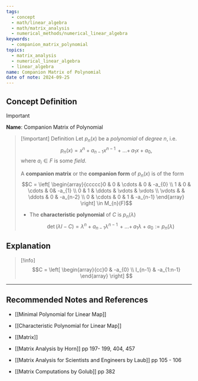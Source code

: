 ```yaml
---
tags:
  - concept
  - math/linear_algebra
  - math/matrix_analysis
  - numerical_methods/numerical_linear_algebra
keywords:
  - companion_matrix_polynomial
topics:
  - matrix_analysis
  - numerical_linear_algebra
  - linear_algebra
name: Companion Matrix of Polynomial
date of note: 2024-09-25
---
```


## Concept Definition

>[!important]
>**Name**: Companion Matrix of Polynomial

>[!important] Definition
>Let $p_{n}(x)$ be a *polynomial* of *degree* $n$, i.e. $$p_{n}(x) = x^n + a_{n-1}x^{n-1} \,{+}\ldots{+}\,a_{1}x + a_{0},$$ where $a_{i}\in F$ is some *field*.
>
>A **companion matrix** or the **companion form** of $p_{n}(x)$ is of the form $$C = \left[ \begin{array}{ccccc}0 & 0 & \cdots & 0 & -a_{0} \\ 1 & 0 & \cdots & 0& -a_{1} \\  0 & 1 & \ddots & \vdots & \vdots \\ \vdots &  & \ddots & 0 & -a_{n-2} \\ 0 & \cdots & 0 & 1 & -a_{n-1} \end{array} \right] \in M_{n}(F)$$
>- The **characteristic polynomial** of $C$ is $p_{n}(\lambda)$ $$\det \left(\lambda I - C\right) = \lambda^n + a_{n-1}\lambda^{n-1} \,{+}\ldots{+}\,a_{1}\lambda + a_{0} := p_{n}(\lambda)$$



## Explanation

>[!info]
>$$C = \left[ \begin{array}{cc}0 &  -a_{0} \\ I_{n-1} & -a_{1:n-1} \end{array} \right] $$




-----------
##  Recommended Notes and References


- [[Minimal Polynomial for Linear Map]]
- [[Characteristic Polynomial for Linear Map]]
- [[Matrix]]


- [[Matrix Analysis by Horn]] pp 197- 199, 404, 457
- [[Matrix Analysis for Scientists and Engineers by Laub]] pp 105 - 106
- [[Matrix Computations by Golub]] pp 382
